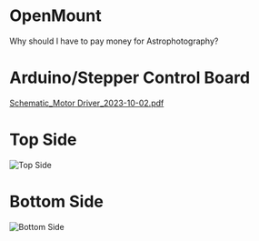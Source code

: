 # OpenMount
Why should I have to pay money for Astrophotography?


# Arduino/Stepper Control Board
[Schematic_Motor Driver_2023-10-02.pdf](https://github.com/neatstranger/OpenMount/files/12786717/Schematic_Motor.Driver_2023-10-02.pdf)

# Top Side
![Top Side](https://github.com/neatstranger/OpenMount/assets/39034037/d4c34dde-93a4-4579-a270-f674b1c46c61)

# Bottom Side
![Bottom Side](https://github.com/neatstranger/OpenMount/assets/39034037/f9c9e173-eca5-4d2b-9db8-ede0f1825d0a)
